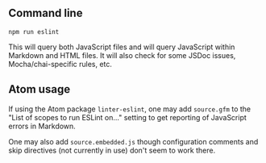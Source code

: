 ## Command line

```
npm run eslint
```

This will query both JavaScript files and will query JavaScript within
Markdown and HTML files. It will also check for some JSDoc issues,
Mocha/chai-specific rules, etc.

## Atom usage

If using the Atom package `linter-eslint`, one may add `source.gfm` to the
"List of scopes to run ESLint on..." setting to get reporting of JavaScript
errors in Markdown.

One may also add `source.embedded.js` though configuration comments
and skip directives (not currently in use) don't seem to work there.

